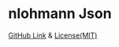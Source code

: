 # nlohmann Json
[GitHub Link](https://github.com/nlohmann/json) & [License(MIT)](https://github.com/nlohmann/json/blob/develop/LICENSE.MIT)